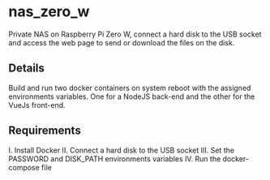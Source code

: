 # nas_zero_w
Private NAS on Raspberry Pi Zero W,
connect a hard disk to the USB socket and access the web page to send or download the files on the disk.

## Details
Build and run two docker containers on system reboot with the assigned environments variables.
One for a NodeJS back-end and the other for the VueJs front-end.

## Requirements
I. Install Docker
II. Connect a hard disk to the USB socket
III. Set the PASSWORD and DISK_PATH environments variables
IV. Run the docker-compose file
